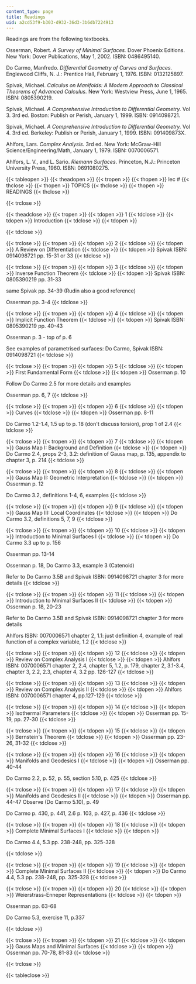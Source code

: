 ```yaml
---
content_type: page
title: Readings
uid: a2cd53f9-b303-d932-36d3-3b6db7224913
---
```


Readings are from the following textbooks.

Osserman, Robert. _A Survey of Minimal Surfaces._ Dover Phoenix Editions. New York: Dover Publications, May 1, 2002. ISBN: 0486495140.

Do Carmo, Manfredo. _Differential Geometry of Curves and Surfaces._ Englewood Cliffs, N. J.: Prentice Hall, February 1, 1976. ISBN: 0132125897.

Spivak, Michael. _Calculus on Manifolds: A Modern Approach to Classical Theorems of Advanced Calculus._ New York: Westview Press, June 1, 1965. ISBN: 0805390219.

Spivak, Michael. _A Comprehensive Introduction to Differential Geometry._ Vol 3. 3rd ed. Boston: Publish or Perish, January 1, 1999. ISBN: 0914098721.

Spivak, Michael. _A Comprehensive Introduction to Differential Geometry._ Vol 4. 3rd ed. Berkeley: Publish or Perish, January 1, 1999. ISBN: 091409873X.

Ahlfors, Lars. _Complex Analysis._ 3rd ed. New York: McGraw-Hill Science/Engineering/Math, January 1, 1979. ISBN: 0070006571.

Ahlfors, L. V., and L. Sario. _Riemann Surfaces_. Princeton, N.J.: Princeton University Press, 1960. ISBN: 0691080275.

{{< tableopen >}}
{{< theadopen >}}
{{< tropen >}}
{{< thopen >}}
lec #
{{< thclose >}}
{{< thopen >}}
TOPICS
{{< thclose >}}
{{< thopen >}}
READINGS
{{< thclose >}}

{{< trclose >}}

{{< theadclose >}}
{{< tropen >}}
{{< tdopen >}}
1
{{< tdclose >}}
{{< tdopen >}}
Introduction
{{< tdclose >}}
{{< tdopen >}}

{{< tdclose >}}

{{< trclose >}}
{{< tropen >}}
{{< tdopen >}}
2
{{< tdclose >}}
{{< tdopen >}}
A Review on Differentiation
{{< tdclose >}}
{{< tdopen >}}
Spivak ISBN: 0914098721 pp. 15-31 or 33
{{< tdclose >}}

{{< trclose >}}
{{< tropen >}}
{{< tdopen >}}
3
{{< tdclose >}}
{{< tdopen >}}
Inverse Function Theorem
{{< tdclose >}}
{{< tdopen >}}
Spivak ISBN: 0805390219 pp. 31-33  
  
same Spivak pp. 34-39 (Rudin also a good reference)  
  
Osserman pp. 3-4
{{< tdclose >}}

{{< trclose >}}
{{< tropen >}}
{{< tdopen >}}
4
{{< tdclose >}}
{{< tdopen >}}
Implicit Function Theorem
{{< tdclose >}}
{{< tdopen >}}
Spivak ISBN: 0805390219 pp. 40-43  
  
Osserman p. 3 - top of p. 6  
  
See examples of parametrised surfaces: Do Carmo, Spivak ISBN: 0914098721
{{< tdclose >}}

{{< trclose >}}
{{< tropen >}}
{{< tdopen >}}
5
{{< tdclose >}}
{{< tdopen >}}
First Fundamental Form
{{< tdclose >}}
{{< tdopen >}}
Osserman p. 10  
  
Follow Do Carmo 2.5 for more details and examples  
  
Osserman pp. 6, 7
{{< tdclose >}}

{{< trclose >}}
{{< tropen >}}
{{< tdopen >}}
6
{{< tdclose >}}
{{< tdopen >}}
Curves
{{< tdclose >}}
{{< tdopen >}}
Osserman pp. 8-11  
  
Do Carmo 1.2-1.4, 1.5 up to p. 18 (don't discuss torsion), prop 1 of 2.4
{{< tdclose >}}

{{< trclose >}}
{{< tropen >}}
{{< tdopen >}}
7
{{< tdclose >}}
{{< tdopen >}}
Gauss Map I: Background and Definition
{{< tdclose >}}
{{< tdopen >}}
Do Carmo 2.4, props 2-3, 3.2: definition of Gauss map, p. 135, appendix to chapter 3, p. 214
{{< tdclose >}}

{{< trclose >}}
{{< tropen >}}
{{< tdopen >}}
8
{{< tdclose >}}
{{< tdopen >}}
Gauss Map II: Geometric Interpretation
{{< tdclose >}}
{{< tdopen >}}
Osserman p. 12  
  
Do Carmo 3.2, definitions 1-4, 6, examples
{{< tdclose >}}

{{< trclose >}}
{{< tropen >}}
{{< tdopen >}}
9
{{< tdclose >}}
{{< tdopen >}}
Gauss Map III: Local Coordinates
{{< tdclose >}}
{{< tdopen >}}
Do Carmo 3.2, definitions 5, 7, 9
{{< tdclose >}}

{{< trclose >}}
{{< tropen >}}
{{< tdopen >}}
10
{{< tdclose >}}
{{< tdopen >}}
Introduction to Minimal Surfaces I
{{< tdclose >}}
{{< tdopen >}}
Do Carmo 3.3 up to p. 156  
  
Osserman pp. 13-14  
  
Osserman p. 18, Do Carmo 3.3, example 3 (Catenoid)  
  
Refer to Do Carmo 3.5B and Spivak ISBN: 0914098721 chapter 3 for more details
{{< tdclose >}}

{{< trclose >}}
{{< tropen >}}
{{< tdopen >}}
11
{{< tdclose >}}
{{< tdopen >}}
Introduction to Minimal Surfaces II
{{< tdclose >}}
{{< tdopen >}}
Osserman p. 18, 20-23  
  
Refer to Do Carmo 3.5B and Spivak ISBN: 0914098721 chapter 3 for more details  
  
Ahlfors ISBN: 0070006571 chapter 2, 1.1: just definition 4, example of real function of a complex variable, 1.2
{{< tdclose >}}

{{< trclose >}}
{{< tropen >}}
{{< tdopen >}}
12
{{< tdclose >}}
{{< tdopen >}}
Review on Complex Analysis I
{{< tdclose >}}
{{< tdopen >}}
Ahlfors ISBN: 0070006571 chapter 2, 2.4, chapter 5, 1.2, p. 179, chapter 2, 3.1-3.4, chapter 3, 2.2, 2.3, chapter 4, 3.2 pp. 126-127
{{< tdclose >}}

{{< trclose >}}
{{< tropen >}}
{{< tdopen >}}
13
{{< tdclose >}}
{{< tdopen >}}
Review on Complex Analysis II
{{< tdclose >}}
{{< tdopen >}}
Ahlfors ISBN: 0070006571 chapter 4, pp.127-129
{{< tdclose >}}

{{< trclose >}}
{{< tropen >}}
{{< tdopen >}}
14
{{< tdclose >}}
{{< tdopen >}}
Isothermal Parameters
{{< tdclose >}}
{{< tdopen >}}
Osserman pp. 15-19, pp. 27-30
{{< tdclose >}}

{{< trclose >}}
{{< tropen >}}
{{< tdopen >}}
15
{{< tdclose >}}
{{< tdopen >}}
Bernstein's Theorem
{{< tdclose >}}
{{< tdopen >}}
Osserman pp. 23-26, 31-32
{{< tdclose >}}

{{< trclose >}}
{{< tropen >}}
{{< tdopen >}}
16
{{< tdclose >}}
{{< tdopen >}}
Manifolds and Geodesics I
{{< tdclose >}}
{{< tdopen >}}
Osserman pp. 40-44  
  
Do Carmo 2.2, p. 52, p. 55, section 5.10, p. 425
{{< tdclose >}}

{{< trclose >}}
{{< tropen >}}
{{< tdopen >}}
17
{{< tdclose >}}
{{< tdopen >}}
Manifolds and Geodesics II
{{< tdclose >}}
{{< tdopen >}}
Osserman pp. 44-47 Observe (Do Carmo 5.10), p. 49  
  
Do Carmo p. 430, p. 441, 2.6 p. 103, p. 427, p. 436
{{< tdclose >}}

{{< trclose >}}
{{< tropen >}}
{{< tdopen >}}
18
{{< tdclose >}}
{{< tdopen >}}
Complete Minimal Surfaces I
{{< tdclose >}}
{{< tdopen >}}


Do Carmo 4.4, 5.3 pp. 238-248, pp. 325-328


{{< tdclose >}}

{{< trclose >}}
{{< tropen >}}
{{< tdopen >}}
19
{{< tdclose >}}
{{< tdopen >}}
Complete Minimal Surfaces II
{{< tdclose >}}
{{< tdopen >}}
Do Carmo 4.4, 5.3 pp. 238-248, pp. 325-328
{{< tdclose >}}

{{< trclose >}}
{{< tropen >}}
{{< tdopen >}}
20
{{< tdclose >}}
{{< tdopen >}}
Weierstrass-Enneper Representations
{{< tdclose >}}
{{< tdopen >}}


Osserman pp. 63-68  
  
Do Carmo 5.3, exercise 11, p.337 


{{< tdclose >}}

{{< trclose >}}
{{< tropen >}}
{{< tdopen >}}
21
{{< tdclose >}}
{{< tdopen >}}
Gauss Maps and Minimal Surfaces
{{< tdclose >}}
{{< tdopen >}}
Osserman pp. 70-78, 81-83
{{< tdclose >}}

{{< trclose >}}

{{< tableclose >}}